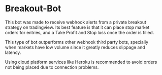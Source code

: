 # Breakout-Bot

This bot was made to receive webhook alerts from a private breakout strategy on tradingview. Its best feature is that it can place stop market orders for entries, and a Take Profit and Stop loss once the order is filled.

This type of bot outperforms other webhook third party bots, specially when markets have low volume since it greatly reduces slippage and latency.

Using cloud platform services like Heroku is recommended to avoid orders not being placed due to connection problems.
